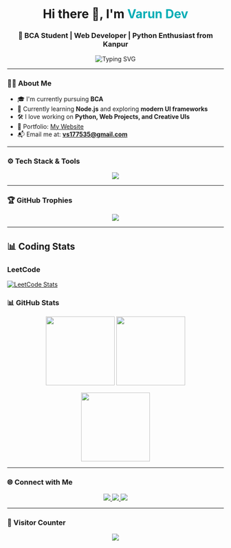 <h1 align="center">Hi there 👋, I'm <span style="color:#00ADB5;">Varun Dev</span></h1>
<h3 align="center">🚀 BCA Student | Web Developer | Python Enthusiast from Kanpur</h3>

<p align="center">
  <img src="https://readme-typing-svg.herokuapp.com?font=Fira+Code&size=24&pause=1000&color=F72585&center=true&vCenter=true&width=650&lines=Full+Stack+Web+Developer;Python+%7C+C%2B%2B+Programmer;Always+Learning+New+Things...🚀;Love+building+cool+stuff!" alt="Typing SVG" />
</p>

---

### 🧑‍💻 About Me
- 🎓 I'm currently pursuing **BCA**
- 🌱 Currently learning **Node.js** and exploring **modern UI frameworks**
- 🛠️ I love working on **Python, Web Projects, and Creative UIs**
- 🔗 Portfolio: [My Website](https://varundve.github.io/portfolio/)
- 📬 Email me at: **vs177535@gmail.com**

---

### ⚙️ Tech Stack & Tools

<p align="center">
  <img src="https://skillicons.dev/icons?i=html,css,js,cpp,python,nodejs,tailwind,git,vscode&theme=light" />
</p>

---

### 🏆 GitHub Trophies

<p align="center">
  <img src="https://github-profile-trophy.vercel.app/?username=varundve&theme=radical&margin-w=10&no-frame=true" />
</p>

---
## 📊 Coding Stats

### LeetCode

[![LeetCode Stats](https://leetcard.jacoblin.cool/amdYqdvuV8?theme=dark&font=Roboto)](https://leetcode.com/amdYqdvuV8)

### 📊 GitHub Stats

<p align="center">
  <img src="https://github-readme-stats.vercel.app/api?username=varundve&show_icons=true&theme=tokyonight&hide_border=true" height="160"/>
  <img src="https://streak-stats.demolab.com?user=varundve&theme=tokyonight&hide_border=true" height="160"/>
</p>

<p align="center">
  <img src="https://github-readme-stats.vercel.app/api/top-langs/?username=varundve&layout=compact&theme=tokyonight&hide_border=true" height="160"/>
</p>

---

### 🌐 Connect with Me

<p align="center">
  <a href="https://www.linkedin.com/in/varun-dev-412329352">
    <img src="https://img.shields.io/badge/-LinkedIn-blue?style=for-the-badge&logo=linkedin&logoColor=white">
  </a>
  <a href="mailto:vs177535@gmail.com">
    <img src="https://img.shields.io/badge/-Gmail-D14836?style=for-the-badge&logo=gmail&logoColor=white">
  </a>
  <a href="https://varundve.github.io/portfolio/">
    <img src="https://img.shields.io/badge/-Portfolio-000000?style=for-the-badge&logo=google-chrome&logoColor=white">
  </a>
</p>

---

### 👀 Visitor Counter

<p align="center">
  <img src="https://komarev.com/ghpvc/?username=varundve&style=flat-square&color=brightgreen" />
</p>
